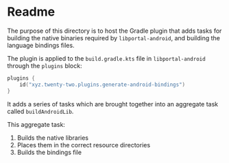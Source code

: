 # Readme
The purpose of this directory is to host the Gradle plugin that adds tasks for building the native binaries required by `libportal-android`, and building the language bindings files.

The plugin is applied to the `build.gradle.kts` file in `libportal-android` through the `plugins` block:
```kotlin
plugins {
    id("xyz.twenty-two.plugins.generate-android-bindings")
}
```

It adds a series of tasks which are brought together into an aggregate task called `buildAndroidLib`. 

This aggregate task:
1. Builds the native libraries
2. Places them in the correct resource directories
3. Builds the bindings file
